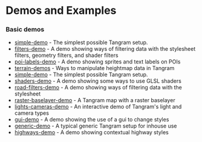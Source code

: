 # Demos and Examples

### Basic demos

- [simple-demo](https://github.com/tangrams/simple-demo) - The simplest possible Tangram setup.
- [filters-demo](https://github.com/tangrams/filters-demo) - A demo showing ways of filtering data with the stylesheet filters, geometry filters, and shader filters
- [poi-labels-demo](https://github.com/tangrams/poi-labels-demo) - A demo showing sprites and text labels on POIs
- [terrain-demos](https://github.com/tangrams/terrain-demos) - Ways to manipulate heightmap data in Tangram
- [simple-demo](https://github.com/tangrams/simple-demo) - The simplest possible Tangram setup.
- [shaders-demo](https://github.com/tangrams/shaders-demo) - A demo showing some ways to use GLSL shaders
- [road-filters-demo](https://github.com/tangrams/road-filters-demo) - A demo showing ways of filtering data with the stylesheet
- [raster-baselayer-demo](https://github.com/tangrams/raster-baselayer-demo) - A Tangram map with a raster baselayer
- [lights-cameras-demo](https://github.com/tangrams/lights-cameras-demo) - An interactive demo of Tangram's light and camera types
- [gui-demo](https://github.com/tangrams/gui-demo) - A demo showing the use of a gui to change styles
- [generic-demo](https://github.com/tangrams/generic-demo) - A typical generic Tangram setup for inhouse use
- [highways-demo](https://github.com/tangrams/highways-demo) - A demo showing contextual highway styles
